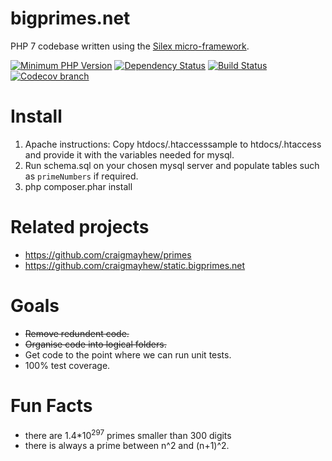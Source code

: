 bigprimes.net
======

PHP 7 codebase written using the [Silex micro-framework](https://github.com/silexphp/Silex).

[![Minimum PHP Version](https://img.shields.io/badge/php-%3E%3D%207.0-8892BF.svg?style=flat-square)](https://php.net/)
[![Dependency Status](https://www.versioneye.com/user/projects/5932825c22f278006540a1f0/badge.svg?style=flat-square)](https://www.versioneye.com/user/projects/5932825c22f278006540a1f0)
[![Build Status](https://travis-ci.org/craigmayhew/bigprimes.net.svg?branch=master)](https://travis-ci.org/craigmayhew/bigprimes.net)
[![Codecov branch](https://img.shields.io/codecov/c/github/craigmayhew/bigprimes.net/master.svg)](https://codecov.io/gh/craigmayhew/bigprimes.net)

Install
===

 1. Apache instructions: Copy htdocs/.htaccesssample to htdocs/.htaccess and provide it with the variables needed for mysql.
 2. Run schema.sql on your chosen mysql server and populate tables such as `primeNumbers` if required.
 3. php composer.phar install

Related projects
===

- https://github.com/craigmayhew/primes
- https://github.com/craigmayhew/static.bigprimes.net

Goals
===

- ~~Remove redundent code.~~
- ~~Organise code into logical folders.~~
- Get code to the point where we can run unit tests.
- 100% test coverage.

Fun Facts
===

- there are 1.4\*10<sup>297</sup> primes smaller than 300 digits
- there is always a prime between n^2 and (n+1)^2.
